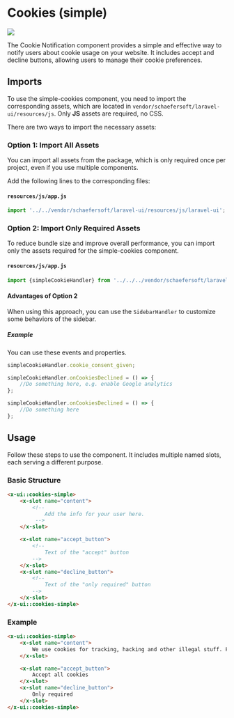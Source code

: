 # Cookies (simple)

<img src="https://cdn.discordapp.com/attachments/776387257224921088/1257623257360765009/msedge_0kAfkaBRqz.gif?ex=6685146e&is=6683c2ee&hm=dba89625796e0624ebca9354954be32b764c4a64a4c6a7f7c334153ca6203746&" style="max-height: 10rem;"/>

The Cookie Notification component provides a simple and effective way to notify users about cookie usage on your
website. It includes accept and decline buttons, allowing users to manage their cookie preferences.

## Imports

To use the simple-cookies component, you need to import the corresponding assets, which are located
in `vendor/schaefersoft/laravel-ui/resources/js`. Only **JS** assets are required, no CSS.

There are two ways to import the necessary assets:

### Option 1: Import All Assets

You can import all assets from the package, which is only required once per project, even if you use multiple
components.

Add the following lines to the corresponding files:

#### `resources/js/app.js`

```javascript
import '../../vendor/schaefersoft/laravel-ui/resources/js/laravel-ui';
```

### Option 2: Import Only Required Assets

To reduce bundle size and improve overall performance, you can import only the assets required for the simple-cookies
component.

#### `resources/js/app.js`

```javascript
import {simpleCookieHandler} from '../../../vendor/schaefersoft/laravel-ui/resources/js/modules/cookies-simple';
```

#### Advantages of Option 2

When using this approach, you can use the `SidebarHandler` to customize some behaviors of the sidebar.

##### Example

You can use these events and properties.

````typescript
simpleCookieHandler.cookie_consent_given;

simpleCookieHandler.onCookiesDeclined = () => {
    //Do something here, e.g. enable Google analytics
};

simpleCookieHandler.onCookiesDeclined = () => {
    //Do something here
};
````

## Usage

Follow these steps to use the component. It includes multiple named slots, each serving a different
purpose.

### Basic Structure

```html
<x-ui::cookies-simple>
    <x-slot name="content">
        <!--
            Add the info for your user here.
         -->
    </x-slot>

    <x-slot name="accept_button">
        <!-- 
            Text of the "accept" button
        -->
    </x-slot>
    <x-slot name="decline_button">
        <!-- 
            Text of the "only required" button
        -->
    </x-slot>
</x-ui::cookies-simple>
```

### Example

```html
<x-ui::cookies-simple>
    <x-slot name="content">
        We use cookies for tracking, hacking and other illegal stuff. Find more <a href="/hacking">here</a>
    </x-slot>

    <x-slot name="accept_button">
        Accept all cookies
    </x-slot>
    <x-slot name="decline_button">
        Only required
    </x-slot>
</x-ui::cookies-simple>
```
